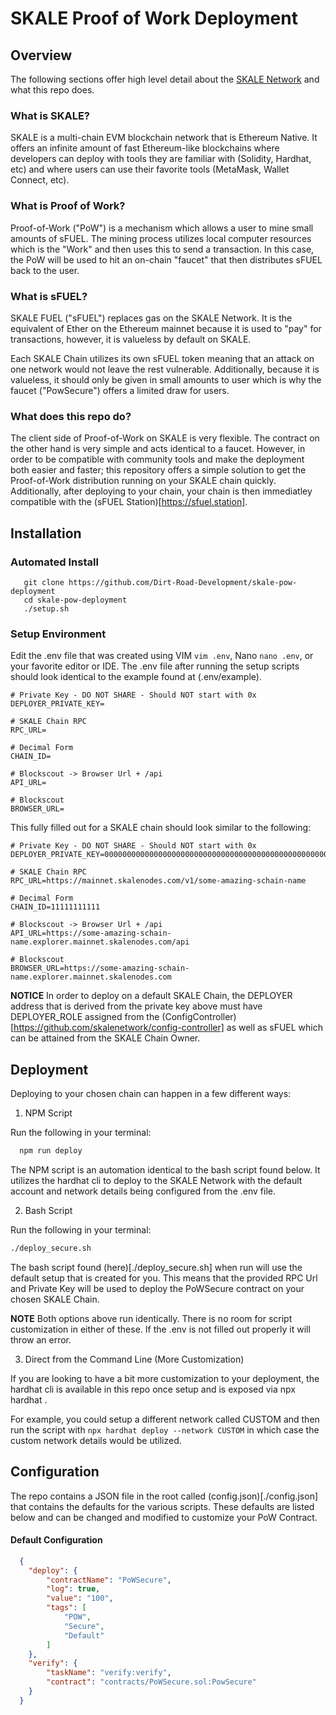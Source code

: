 # SKALE Proof of Work Deployment

## Overview

The following sections offer high level detail about the [SKALE Network](https://skale.space) and what this repo does.

###  What is SKALE? 

SKALE is a multi-chain EVM blockchain network that is Ethereum Native. It offers an infinite amount of fast Ethereum-like blockchains where developers can deploy with tools they are familiar with (Solidity, Hardhat, etc) and where users can use their favorite tools (MetaMask, Wallet Connect, etc).

### What is Proof of Work?

Proof-of-Work ("PoW") is a mechanism which allows a user to mine small amounts of sFUEL. The mining process utilizes local computer resources which is the "Work" and then uses this to send a transaction. In this case, the PoW will be used to hit an on-chain "faucet" that then distributes sFUEL back to the user.

### What is sFUEL?

SKALE FUEL ("sFUEL") replaces gas on the SKALE Network. It is the equivalent of Ether on the Ethereum mainnet because it is used to "pay" for transactions, however, it is valueless by default on SKALE. 

Each SKALE Chain utilizes its own sFUEL token meaning that an attack on one network would not leave the rest vulnerable. Additionally, because it is valueless, it should only be given in small amounts to user which is why the faucet ("PowSecure") offers a limited draw for users.

### What does this repo do?
The client side of Proof-of-Work on SKALE is very flexible. The contract on the other hand is very simple and acts identical to a faucet. However, in order to be compatible with community tools and make the deployment both easier and faster;
this repository offers a simple solution to get the Proof-of-Work distribution running on your SKALE chain quickly. Additionally, after deploying to your chain, your chain is then immediatley compatible with the (sFUEL Station)[https://sfuel.station].

## Installation

### Automated Install
```
   git clone https://github.com/Dirt-Road-Development/skale-pow-deployment
   cd skale-pow-deployment
   ./setup.sh
```
### Setup Environment

Edit the .env file that was created using VIM ```vim .env```, Nano ```nano .env```, or your favorite editor or IDE.
The .env file after running the setup scripts should look identical to the example found at (.env/example).

```
# Private Key - DO NOT SHARE - Should NOT start with 0x
DEPLOYER_PRIVATE_KEY=

# SKALE Chain RPC
RPC_URL=

# Decimal Form
CHAIN_ID= 

# Blockscout -> Browser Url + /api
API_URL=

# Blockscout
BROWSER_URL=
```

This fully filled out for a SKALE chain should look similar to the following:

```
# Private Key - DO NOT SHARE - Should NOT start with 0x
DEPLOYER_PRIVATE_KEY=0000000000000000000000000000000000000000000000000000000000000000

# SKALE Chain RPC
RPC_URL=https://mainnet.skalenodes.com/v1/some-amazing-schain-name

# Decimal Form
CHAIN_ID=11111111111

# Blockscout -> Browser Url + /api
API_URL=https://some-amazing-schain-name.explorer.mainnet.skalenodes.com/api

# Blockscout
BROWSER_URL=https://some-amazing-schain-name.explorer.mainnet.skalenodes.com
```

**NOTICE** In order to deploy on a default SKALE Chain, the DEPLOYER address that is derived from the private key
above must have DEPLOYER_ROLE assigned from the (ConfigController)[https://github.com/skalenetwork/config-controller] as well as sFUEL which can be attained from the SKALE Chain Owner.

## Deployment

Deploying to your chosen chain can happen in a few different ways:

1. NPM Script

Run the following in your terminal:

```bash
  npm run deploy
```

The NPM script is an automation identical to the bash script found below. It utilizes the hardhat cli to deploy to the SKALE Network with the default account and network details being configured from the .env file. 

2. Bash Script

Run the following in your terminal:
```bash
./deploy_secure.sh
```

The bash script found (here)[./deploy_secure.sh] when run will use the default setup that is created for you.
This means that the provided RPC Url and Private Key will be used to deploy the PoWSecure contract on your chosen SKALE Chain.

**NOTE** Both options above run identically. There is no room for script customization in either of these. If the .env is not filled out properly it will throw an error.

3. Direct from the Command Line (More Customization)

If you are looking to have a bit more customization to your deployment, the hardhat cli is available in this repo once setup and is exposed via npx hardhat <cmd>.

For example, you could setup a different network called CUSTOM and then run the script with ```npx hardhat deploy --network CUSTOM``` in which case the custom network details would be utilized.

## Configuration

The repo contains a JSON file in the root called (config.json)[./config.json] that contains the defaults for the various scripts. These defaults are listed below and can be changed and modified to customize your PoW Contract.

#### Default Configuration

```json
  {
    "deploy": {
        "contractName": "PoWSecure",
        "log": true,
        "value": "100",
        "tags": [
            "POW",
            "Secure",
            "Default"
        ]
    },
    "verify": {
        "taskName": "verify:verify",
        "contract": "contracts/PoWSecure.sol:PowSecure"
    }
  }
```



